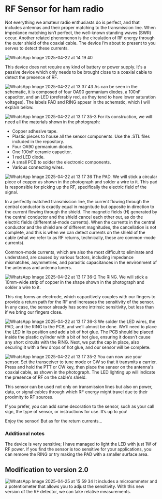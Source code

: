 # RF Sensor for ham radio
Not everything we amateur radio enthusiasts do is perfect, and that includes antennas and their proper matching to the transmission line. When impedance matching isn’t perfect, the well-known standing waves (SWR) occur. Another related phenomenon is the circulation of RF energy through the outer shield of the coaxial cable. The device I’m about to present to you serves to detect these currents.


![WhatsApp Image 2025-04-22 at 14 19 40](https://github.com/user-attachments/assets/94702528-c799-4383-bf07-ded4a5242057)

This device does not require any kind of battery or power supply. It's a passive device which only needs to be brought close to a coaxial cable to detect the presence of RF.


![WhatsApp Image 2025-04-22 at 13 37 43](https://github.com/user-attachments/assets/18b63909-02d3-48c5-b2fd-46f7a3b35d5e)
As can be seen in the schematic, it is composed of four OA90 germanium diodes, a 100nF capacitor, and an LED (preferably red, as they tend to have lower saturation voltages). 
The labels PAD and RING appear in the schematic, which I will explain below.


![WhatsApp Image 2025-04-22 at 13 17 35-3](https://github.com/user-attachments/assets/b2566bcd-e129-43a3-b9cc-946e7c7f93e5)
For its construction, we will need all the materials shown in the photograph:  
- Copper adhesive tape.  
- Plastic pieces to house all the sensor components. Use the .STL files included in the repository.
- Four OA90 germanium diodes.
- One 100nF ceramic capacitor. 
- 1 red LED diode.  
- A small PCB to solder the electronic components.  
- Various connecting wires.

  
![WhatsApp Image 2025-04-22 at 13 17 36](https://github.com/user-attachments/assets/054bf230-3a6d-43db-941f-1d2ccebcb96e)
The PAD. We will stick a circular piece of copper as shown in the photograph and solder a wire to it. This pad is responsible for picking up the RF, specifically the electric field of the signal.

In a perfectly matched transmission line, the current flowing through the central conductor is exactly equal in magnitude but opposite in direction to the current flowing through the shield. The magnetic fields (H) generated by the central conductor and the shield cancel each other out, as do the electric fields (differential-mode currents). When the currents in the central conductor and the shield are of different magnitudes, the cancellation is not complete, and this is when we can detect currents on the shield of the cable (what we refer to as RF returns, technically, these are common-mode currents).

Common-mode currents, which are also the most difficult to eliminate and understand, are caused by various factors, including impedance mismatches, asymmetries, and parasitic capacitances in the environment of the antennas and antenna tuners.


![WhatsApp Image 2025-04-22 at 13 17 36-2](https://github.com/user-attachments/assets/b005ac40-3e88-4f17-994c-f7a7aa9a7cc6)
The RING. We will stick a 10mm-wide strip of copper in the shape shown in the photograph and solder a wire to it. 

This ring forms an electrode, which capacitively couples with our fingers to provide a return path for the RF and increases the sensitivity of the sensor. In any case, the sensor already has some intrinsic sensitivity, but less than if we bring our fingers close.


![WhatsApp Image 2025-04-22 at 13 17 36-3](https://github.com/user-attachments/assets/3e0a08bc-f556-4622-8769-ae4fc069abdc)
We solder the LED wires, the PAD, and the RING to the PCB, and we’ll almost be done. We’ll need to place the LED in its position and add a bit of hot glue. The PCB should be placed inside the plastic cylinder with a bit of hot glue, ensuring it doesn’t cause any short circuits with the RING. Next, we put the cap in place, also securing it with a few drops of hot glue, and our sensor will be complete.


![WhatsApp Image 2025-04-22 at 13 17 35-2](https://github.com/user-attachments/assets/5206b1d0-0f55-4383-a269-ac7e6a185ec4)
You can now use your sensor. Set the transceiver to tune mode or CW so that it transmits a carrier. Press and hold the PTT or CW key, then place the sensor on the antenna's coaxial cable, as shown in the photograph. The LED lighting up will indicate the presence of RF on the cable's shield.

This sensor can be used not only on transmission lines but also on power, data, or signal cables through which RF energy might travel due to their proximity to RF sources.

If you prefer, you can add some decoration to the sensor, such as your call sign, the type of sensor, or instructions for use. It’s up to you!

Enjoy the sensor! But as for the return currents... 

### Additional notes
The device is very sensitive; I have managed to light the LED with just 1W of RF power. If you find the sensor is too sensitive for your applications, you can remove the RING or try making the PAD with a smaller surface area.


## Modification to version 2.0
![WhatsApp Image 2025-04-25 at 15 59 34](https://github.com/user-attachments/assets/03c2f459-ddb3-4d9f-be08-ff2b3a3f21b9)
It includes a microammeter and a potentiometer that allows you to adjust the sensitivity. With this new version of the RF detector, we can take relative measurements.



